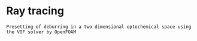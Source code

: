 # Ray tracing
`Presetting of deburring in a two dimensional optochemical space using the VOF solver by OpenFOAM`
